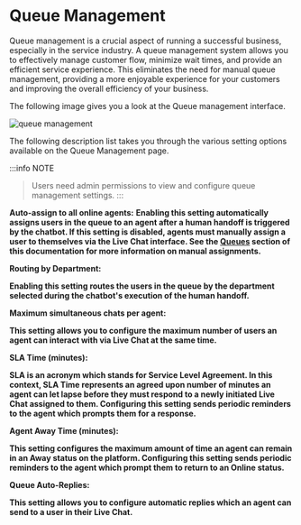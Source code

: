 # Queue Management

Queue management is a crucial aspect of running a successful business, especially in the service industry. A queue management system allows you to effectively manage customer flow, minimize wait times, and provide an efficient service experience. This eliminates the need for manual queue management, providing a more enjoyable experience for your customers and improving the overall efficiency of your business.

The following image gives you a look at the Queue management interface.

![queue management](https://botlhale-ai-assets.s3.amazonaws.com/queue-management.png)

The following description list takes you through the various setting options available on the Queue Management page.

:::info NOTE
> Users need admin permissions to view and configure queue management settings.
:::

**Auto-assign to all online agents:** 
<b/>Enabling this setting automatically assigns users in the queue to an agent after a human handoff is triggered by the chatbot. If this setting is disabled, agents must manually assign a user to themselves via the Live Chat interface. See the [Queues](3%20-%20Queue.md) section of this documentation for more information on manual assignments.

**Routing by Department:**

Enabling this setting routes the users in the queue by the department selected during the chatbot's execution of the human handoff.  

**Maximum simultaneous chats per agent:**

This setting allows you to configure the maximum number of users an agent can interact with via Live Chat at the same time. 

**SLA Time (minutes):**

SLA is an acronym which stands for Service Level Agreement. In this context, SLA Time represents an agreed upon number of minutes an agent can let lapse before they must respond to a newly initiated Live Chat assigned to them. Configuring this setting sends periodic reminders to the agent which prompts them for a response.

**Agent Away Time (minutes):**

This setting configures the maximum amount of time an agent can remain in an Away status on the platform. Configuring this setting sends periodic reminders to the agent which prompt them to return to an Online status.

**Queue Auto-Replies:**

This setting allows you to configure automatic replies which an agent can send to a user in their Live Chat.




